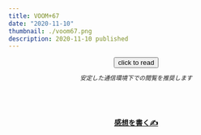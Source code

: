 ```yaml
---
title: VOOM+67
date: "2020-11-10"
thumbnail: ./voom67.png
description: 2020-11-10 published
---
```


<div style="text-align: center;">
<a href="https://kucc-rokko-festival.herokuapp.com/bibi/?book=voom+ver2.epub"><button>click to read</button></a>
</div>

<div style="text-align: center;margin-top: 10px;margin-bottom: 30px;">
<sub><em>安定した通信環境下での閲覧を推奨します</em></sub>
</div>

<div style="text-align: center;margin-top: 70px;margin-bottom: 10px;">
<strong>

[感想を書く✍](https://mystifying-turing-59e820.netlify.app/form/)

</strong>
</div>